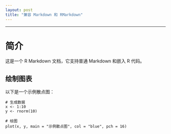 ```yaml
---
layout: post
title: "兼容 Markdown 和 RMarkdown"
---
```

------------------------------------------------------------------------


# 简介

这是一个 R Markdown 文档，它支持普通 Markdown 和嵌入 R 代码。

## 绘制图表

以下是一个示例散点图：

```{r echo=TRUE, warning=FALSE}
# 生成数据
x <- 1:10
y <- rnorm(10)

# 绘图
plot(x, y, main = "示例散点图", col = "blue", pch = 16)
```
